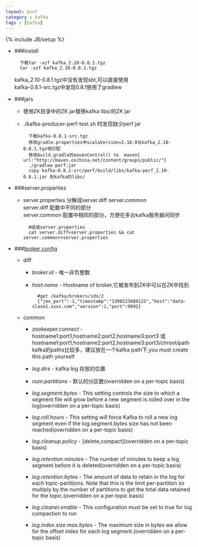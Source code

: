 ```yaml
---
layout: post
category : kafka
tags : [kafka]
---
```

{% include JB/setup %}
+ ###install

		下载tar -xzf kafka_2.10-0.8.1.tgz
		tar -xzf kafka_2.10-0.8.1.tgz
	kafka_2.10-0.8.1.tgz中没有发现sbt,可以直接使用  
	kafka-0.8.1-src.tgz中发现0.8.1使用了gradlew
+ ###jars
	+ 使用ZK目录中的ZK jar替换kafka libs/的ZK jar  
	+ ./kafka-producer-perf-test.sh 时发现缺少perf jar
	
			下载kafka-0.8.1-src.tgz
			修改gradle.properties中scalaVersion=2.10.0与kafka_2.10-0.8.1.tgz相匹配
			修改build.gradle的mavenCentral() to  maven{ url:"http://maven.oschina.net/content/groups/public/"}
			./gradlew perf:jar
			copy kafka-0.8.1-src/perf/build/libs/kafka-perf_2.10-0.8.1.jar 到kafka的libs/
+ ###server.properties

	+ server.properties 分解成server.diff server.common  
	server.diff 配置中不同的部分  
	server.common 配置中相同的部分，方便在多台kafka服务器间同步  
	
			#组成server.properties
			cat server.diff>server.properties && cat server.common>>server.properties
			
<!--more-->
		
+ ###[broker config](http://kafka.apache.org/documentation.html#brokerconfigs)

	+ diff
	
		+ *broker.id* - 唯一非负整数
		+ *host.name* - Hostname of broker,它被发布到ZK中可以在ZK中找到
				
				#get /kafka/brokers/ids/2
				{"jmx_port":-1,"timestamp":"1398223889122","host":"data-slave1.xxxx.com","version":1,"port":9092}
	+ common
	
		+ *zookeeper.connect* - hostname1:port1,hostname2:port2,hostname3:port3 或hostname1:port1,hostname2:port2,hostname3:port3/chroot/path  
		kafka的paths比较多，建议放在一个kafka path下,you must create this path yourself 
		
		+ *log.dirs* - kafka log 存放的位置
		
		+ *num.partitions* - 默认的分区数(overridden on a per-topic basis)
		
		+ *log.segment.bytes* - This setting controls the size to which a segment file will grow before a new segment is rolled over in the log(overridden on a per-topic basis)
		
		+ *log.roll.hours* - This setting will force Kafka to roll a new log segment even if the log.segment.bytes size has not been reached(overridden on a per-topic basis)
		
		+ *log.cleanup.policy* - \[delete,compact\](overridden on a per-topic basis)
		
		+ *log.retention.minutes* - The number of minutes to keep a log segment before it is deleted(overridden on a per-topic basis)
		
		+ *log.retention.bytes* - The amount of data to retain in the log for each topic-partitions. Note that this is the limit per-partition so multiply by the number of partitions to get the total data retained for the topic.(overridden on a per-topic basis)
		
		+ *log.cleaner.enable* - This configuration must be set to true for log compaction to run
		
		+ *log.index.size.max.bytes* - The maximum size in bytes we allow for the offset index for each log segment.(overridden on a per-topic basis)


